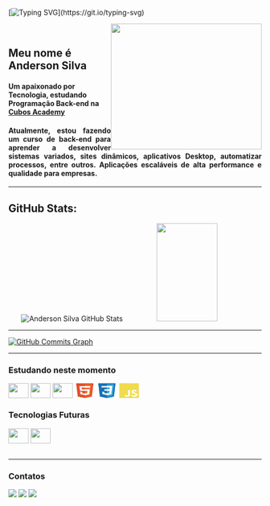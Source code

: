 <div>

[![Typing SVG](https://readme-typing-svg.herokuapp.com/?color=017BBA&size=35&center=true&vCenter=true&width=1000&lines=Hello,+I+am+Groot+Dev+:%29;Student+in+Back-end+Development;Welcome!)](https://git.io/typing-svg)

<img align="right" height="250px" width="300px" src="https://raw.githubusercontent.com/gist/igrootdev/339a7576efb55344afaea86e75e387ff/raw/04d8654c04e279f024533fa10dd29d65ed0d0d7f/photo.svg" />

</div>

<br>

<div>

## Meu nome é Anderson Silva
#### Um apaixonado por Tecnologia, estudando Programação Back-end na  [Cubos Academy](https://github.com/cubos-academy)

<h4 align="justify">Atualmente, estou fazendo um curso de back-end para aprender a desenvolver sistemas variados, sites dinâmicos, aplicativos Desktop, automatizar processos, entre outros. Aplicações escaláveis de alta performance e qualidade para empresas.</h4>

</div>

<hr>


## GitHub Stats:

<div align="center">  
  <img width="49%" height="195px" src="https://github-readme-stats.vercel.app/api?username=igrootdev&show_icons=true&count_private=true&hide_border=true&title_color=#0CD0CD&icon_color=ff91a4&text_color=c9d1d9&bg_color=0d1117" alt="Anderson Silva GitHub Stats" /> 
  <img width="49%" height="195px" src="https://github-readme-stats.vercel.app/api/top-langs/?username=igrootdev&layout=compact&hide_border=true&title_color=#0CD0CD&text_color=#0CD0CD&bg_color=0d1117" /></div>

<hr>
<a href="http://www.github.com/igrootdev"><img src="https://github-readme-activity-graph.cyclic.app/graph?username=igrootdev&bg_color=1c1917&color=ffffff&line=0cd0cd&point=ffffff&area_color=1c1917&area=true&hide_border=true&custom_title=GitHub%20Commits%20Graph" alt="GitHub Commits Graph" /></a>

<hr>


### Estudando neste momento

<div>

  <img align="center" height="30" width="40" src="https://cdn.jsdelivr.net/gh/devicons/devicon/icons/vscode/vscode-original.svg" />
  <img align="center" height="30" width="40" src="https://cdn.jsdelivr.net/gh/devicons/devicon/icons/github/github-original-wordmark.svg" />
  <img align="center" height="30" width="40" src="https://cdn.jsdelivr.net/gh/devicons/devicon/icons/git/git-plain-wordmark.svg" />  
  <img align="center" height="30" width="40" src="https://raw.githubusercontent.com/devicons/devicon/master/icons/html5/html5-original.svg">
  <img align="center" height="30" width="40" src="https://raw.githubusercontent.com/devicons/devicon/master/icons/css3/css3-original.svg">
  <img align="center" height="30" width="40" src="https://raw.githubusercontent.com/devicons/devicon/master/icons/javascript/javascript-plain.svg">
  
 
</div>

### Tecnologias Futuras

<div>

<img align="center" height="30" width="40" src="https://cdn.jsdelivr.net/gh/devicons/devicon/icons/nodejs/nodejs-original-wordmark.svg" />

<img  align="center" height="30" width="40" src="https://cdn.jsdelivr.net/gh/devicons/devicon/icons/express/express-original-wordmark.svg" />

</div>

</br>
<hr>

### Contatos
<div> 

  <a href="https://www.instagram.com/igrootdev/" target="_blank"><img src="https://img.shields.io/badge/-Instagram-%23E4405F?style=for-the-badge&logo=instagram&logoColor=white" target="_blank"></a>
  <a href = "mailto:ander.silva2710.dev@gmail.com"><img src="https://img.shields.io/badge/-Gmail-%23333?style=for-the-badge&logo=gmail&logoColor=white" target="_blank"></a>
  <a href="https://www.linkedin.com/in/anderson-silva-431135144/" target="_blank"><img src="https://img.shields.io/badge/-LinkedIn-%230077B5?style=for-the-badge&logo=linkedin&logoColor=white" target="_blank"></a> 
  
</div>

<!-- <div align="center">
<br><p align="centre"><b>Visitors Count</b></p>  
<p align="center"><img align="center" src="https://profile-counter.glitch.me/{andersilva2710}/count.svg" /></p> 
<br>
</div> -->



